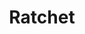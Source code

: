 ---
codehost: https://github.com/https://github.com/twbs/ratchet
logohandle: goratchet
sort: ratchet
title: Ratchet
twitter: https://x.com/goratchet
website: http://goratchet.com/
---